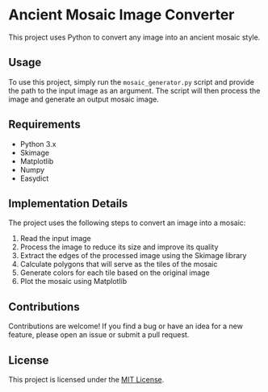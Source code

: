 # Ancient Mosaic Image Converter

This project uses Python to convert any image into an ancient mosaic style.

## Usage

To use this project, simply run the `mosaic_generator.py` script and provide the path to the input image as an argument. The script will then process the image and generate an output mosaic image.

## Requirements

- Python 3.x
- Skimage
- Matplotlib
- Numpy
- Easydict

## Implementation Details

The project uses the following steps to convert an image into a mosaic:

1. Read the input image
2. Process the image to reduce its size and improve its quality
3. Extract the edges of the processed image using the Skimage library
4. Calculate polygons that will serve as the tiles of the mosaic
5. Generate colors for each tile based on the original image
6. Plot the mosaic using Matplotlib

## Contributions

Contributions are welcome! If you find a bug or have an idea for a new feature, please open an issue or submit a pull request.

## License

This project is licensed under the [MIT License](LICENSE).
